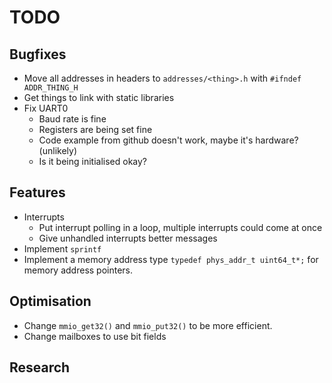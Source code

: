 # TODO

## Bugfixes
- Move all addresses in headers to `addresses/<thing>.h` with `#ifndef ADDR_THING_H`
- Get things to link with static libraries
- Fix UART0
	- Baud rate is fine
	- Registers are being set fine
	- Code example from github doesn't work, maybe it's hardware? (unlikely)
	- Is it being initialised okay?

## Features
- Interrupts
	- Put interrupt polling in a loop, multiple interrupts could come at once
	- Give unhandled interrupts better messages
- Implement `sprintf`
- Implement a memory address type `typedef phys_addr_t uint64_t*;` for memory address pointers.

## Optimisation
- Change `mmio_get32()` and `mmio_put32()` to be more efficient.
- Change mailboxes to use bit fields

## Research


